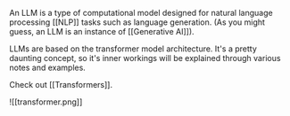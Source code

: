 An LLM is a type of computational model designed for natural language processing [[NLP]] tasks such as language generation. (As you might guess, an LLM is an instance of [[Generative AI]]).

LLMs are based on the transformer model architecture. It's a pretty daunting concept, so it's inner workings will be explained through various notes and examples.

Check out [[Transformers]].

![[transformer.png]]

